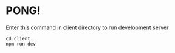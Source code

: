 # PONG!

Enter this command in client directory to run development server

```
cd client
npm run dev
```

